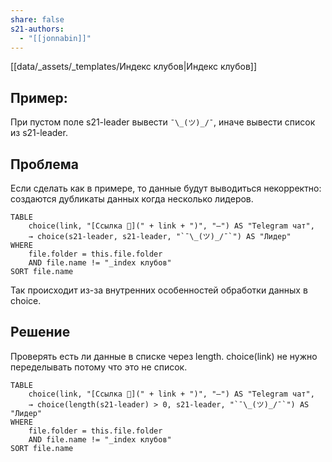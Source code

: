 ```yaml
---
share: false
s21-authors:
  - "[[jonnabin]]"
---
```


[[data/_assets/_templates/Индекс клубов|Индекс клубов]]

## Пример:
При пустом поле s21-leader вывести `¯\_(ツ)_/¯`, иначе вывести список из s21-leader.

## Проблема
Если сделать как в примере, то данные будут выводиться некорректно: создаются дубликаты данных когда несколько лидеров.
```
TABLE
    choice(link, "[Ссылка 🔗](" + link + ")", "—") AS "Telegram чат",
    → choice(s21-leader, s21-leader, "`¯\_(ツ)_/¯`") AS "Лидер"
WHERE 
	file.folder = this.file.folder 
	AND file.name != "_index клубов"
SORT file.name
```
Так происходит из-за внутренних особенностей обработки данных в choice. 

## Решение
Проверять есть ли данные в списке через length. choice(link) не нужно переделывать потому что это не список.
```
TABLE
    choice(link, "[Ссылка 🔗](" + link + ")", "—") AS "Telegram чат",
    → choice(length(s21-leader) > 0, s21-leader, "`¯\_(ツ)_/¯`") AS "Лидер"
WHERE 
	file.folder = this.file.folder 
	AND file.name != "_index клубов"
SORT file.name
```

